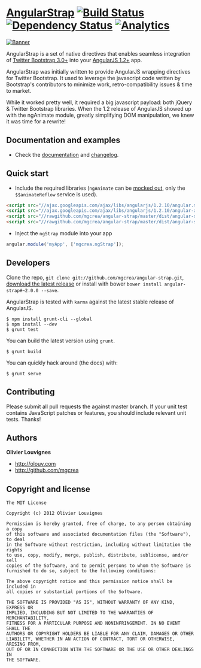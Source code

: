 # [AngularStrap](http://mgcrea.github.io/angular-strap) [![Build Status](https://secure.travis-ci.org/mgcrea/angular-strap.png?branch=master)](http://travis-ci.org/#!/mgcrea/angular-strap) [![Dependency Status](https://gemnasium.com/mgcrea/angular-strap.png)](https://gemnasium.com/mgcrea/angular-strap) [![Analytics](https://ga-beacon.appspot.com/UA-1813303-10/angular-strap/readme?pixel)](https://github.com/igrigorik/ga-beacon)

[![Banner](http://mgcrea.github.io/angular-strap/images/6af654d7.snippet.png)](http://mgcrea.github.io/angular-strap)

AngularStrap is a set of native directives that enables seamless integration of [Twitter Bootstrap 3.0+](https://github.com/twbs/bootstrap) into your [AngularJS 1.2+](https://github.com/angular/angular.js) app.

>
AngularStrap was initially written to provide AngularJS wrapping directives for Twitter Bootstrap. It used to leverage the javascript code written by Bootstrap's contributors to minimize work, retro-compatibility issues & time to market.
>
While it worked pretty well, it required a big javascript payload: both jQuery & Twitter Bootstrap libraries. When the 1.2 release of AngularJS showed up with the ngAnimate module, greatly simplifying DOM manipulation, we knew it was time for a rewrite!

## Documentation and examples

+ Check the [documentation](http://mgcrea.github.io/angular-strap) and [changelog](https://github.com/mgcrea/angular-strap/releases).



## Quick start

+ Include the required libraries (`ngAnimate` can be [mocked out](https://github.com/mgcrea/angular-strap/wiki/angular-animate-mock.js), only the `$$animateReflow` service is used).

>
``` html
<script src="//ajax.googleapis.com/ajax/libs/angularjs/1.2.10/angular.min.js"></script>
<script src="//ajax.googleapis.com/ajax/libs/angularjs/1.2.10/angular-animate.min.js"></script>
<script src="//rawgithub.com/mgcrea/angular-strap/master/dist/angular-strap.min.js"></script>
<script src="//rawgithub.com/mgcrea/angular-strap/master/dist/angular-strap.tpl.min.js"></script>
```


+ Inject the `ngStrap` module into your app

>
``` javascript
angular.module('myApp', ['mgcrea.ngStrap']);
```


## Developers

Clone the repo, `git clone git://github.com/mgcrea/angular-strap.git`, [download the latest release](https://github.com/mgcrea/angular-strap/zipball/master) or install with bower `bower install angular-strap#~2.0.0 --save`.

AngularStrap is tested with `karma` against the latest stable release of AngularJS.

>
	$ npm install grunt-cli --global
	$ npm install --dev
	$ grunt test

You can build the latest version using `grunt`.

>
	$ grunt build

You can quickly hack around (the docs) with:

>
	$ grunt serve



## Contributing

Please submit all pull requests the against master branch. If your unit test contains JavaScript patches or features, you should include relevant unit tests. Thanks!



## Authors

**Olivier Louvignes**

+ http://olouv.com
+ http://github.com/mgcrea



## Copyright and license

	The MIT License

	Copyright (c) 2012 Olivier Louvignes

	Permission is hereby granted, free of charge, to any person obtaining a copy
	of this software and associated documentation files (the "Software"), to deal
	in the Software without restriction, including without limitation the rights
	to use, copy, modify, merge, publish, distribute, sublicense, and/or sell
	copies of the Software, and to permit persons to whom the Software is
	furnished to do so, subject to the following conditions:

	The above copyright notice and this permission notice shall be included in
	all copies or substantial portions of the Software.

	THE SOFTWARE IS PROVIDED "AS IS", WITHOUT WARRANTY OF ANY KIND, EXPRESS OR
	IMPLIED, INCLUDING BUT NOT LIMITED TO THE WARRANTIES OF MERCHANTABILITY,
	FITNESS FOR A PARTICULAR PURPOSE AND NONINFRINGEMENT. IN NO EVENT SHALL THE
	AUTHORS OR COPYRIGHT HOLDERS BE LIABLE FOR ANY CLAIM, DAMAGES OR OTHER
	LIABILITY, WHETHER IN AN ACTION OF CONTRACT, TORT OR OTHERWISE, ARISING FROM,
	OUT OF OR IN CONNECTION WITH THE SOFTWARE OR THE USE OR OTHER DEALINGS IN
	THE SOFTWARE.

